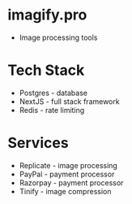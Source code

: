 # imagify.pro

- Image processing tools

# Tech Stack

- Postgres - database
- NextJS - full stack framework
- Redis - rate limiting

# Services

- Replicate - image processing
- PayPal - payment processor
- Razorpay - payment processor
- Tinify - image compression